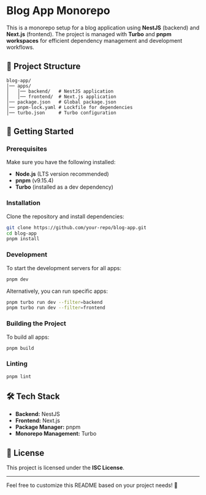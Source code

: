 # Blog App Monorepo

This is a monorepo setup for a blog application using **NestJS** (backend) and **Next.js** (frontend). The project is managed with **Turbo** and **pnpm workspaces** for efficient dependency management and development workflows.

## 📂 Project Structure

```
blog-app/
│── apps/
│   │── backend/   # NestJS application
│   │── frontend/  # Next.js application
│── package.json   # Global package.json
│── pnpm-lock.yaml # Lockfile for dependencies
│── turbo.json     # Turbo configuration
```

## 🚀 Getting Started

### Prerequisites

Make sure you have the following installed:

- **Node.js** (LTS version recommended)
- **pnpm** (v9.15.4)
- **Turbo** (installed as a dev dependency)

### Installation

Clone the repository and install dependencies:

```sh
git clone https://github.com/your-repo/blog-app.git
cd blog-app
pnpm install
```

### Development

To start the development servers for all apps:

```sh
pnpm dev
```

Alternatively, you can run specific apps:

```sh
pnpm turbo run dev --filter=backend
pnpm turbo run dev --filter=frontend
```

### Building the Project

To build all apps:

```sh
pnpm build
```

### Linting

```sh
pnpm lint
```

## 🛠 Tech Stack

- **Backend:** NestJS
- **Frontend:** Next.js
- **Package Manager:** pnpm
- **Monorepo Management:** Turbo

## 📜 License

This project is licensed under the **ISC License**.

---

Feel free to customize this README based on your project needs! 🚀
